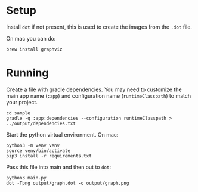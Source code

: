
Setup
===

Install `dot` if not present, this is used to create the images from the `.dot` file.

On mac you can do:

```shell
brew install graphviz
```

Running
===

Create a file with gradle dependencies. You may need to customize the main app name (`:app`) and configuration name (`runtimeClasspath`) to match your project.

```shell
cd sample
gradle -q :app:dependencies --configuration runtimeClasspath > ../output/dependencies.txt
```

Start the python virtual environment. On mac:

```shell
python3 -m venv venv
source venv/bin/activate
pip3 install -r requirements.txt
```

Pass this file into main and then out to `dot`:

```shell
python3 main.py
dot -Tpng output/graph.dot -o output/graph.png
```
